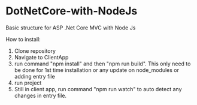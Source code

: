 # DotNetCore-with-NodeJs

Basic structure for ASP .Net Core MVC with Node Js

How to install:
1. Clone repository
2. Navigate to ClientApp
3. run command "npm install" and then "npm run build". This only need to be done for 1st time installation or any update on node_modules or adding entry file
4. run project
5. Still in client app, run command "npm run watch" to auto detect any changes in entry file. 
